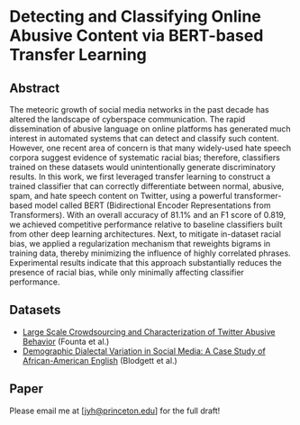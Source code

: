 # Detecting and Classifying Online Abusive Content via BERT-based Transfer Learning

## Abstract ## 
The meteoric growth of social media networks in the past decade has altered the landscape of
cyberspace communication. The rapid dissemination of abusive language on online platforms has
generated much interest in automated systems that can detect and classify such content. However,
one recent area of concern is that many widely-used hate speech corpora suggest evidence
of systematic racial bias; therefore, classifiers trained on these datasets would unintentionally
generate discriminatory results. In this work, we first leveraged transfer learning to construct a
trained classifier that can correctly differentiate between normal, abusive, spam, and hate speech
content on Twitter, using a powerful transformer-based model called BERT (Bidirectional Encoder
Representations from Transformers). With an overall accuracy of 81.1% and an F1 score of 0.819,
we achieved competitive performance relative to baseline classifiers built from other deep learning
architectures. Next, to mitigate in-dataset racial bias, we applied a regularization mechanism that
reweights bigrams in training data, thereby minimizing the influence of highly correlated phrases.
Experimental results indicate that this approach substantially reduces the presence of racial bias,
while only minimally affecting classifier performance.

## Datasets ##
* [Large Scale Crowdsourcing and Characterization of Twitter Abusive Behavior](https://arxiv.org/abs/1802.00393) (Founta et al.)
* [Demographic Dialectal Variation in Social Media: A Case Study of African-American English](https://arxiv.org/abs/1608.08868) (Blodgett et al.)

## Paper ##
Please email me at [jyh@princeton.edu] for the full draft!

